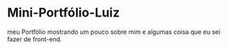 # Mini-Portfólio-Luiz

meu Portfólio mostrando um pouco sobre mim e algumas coisa que eu sei fazer de front-end.
